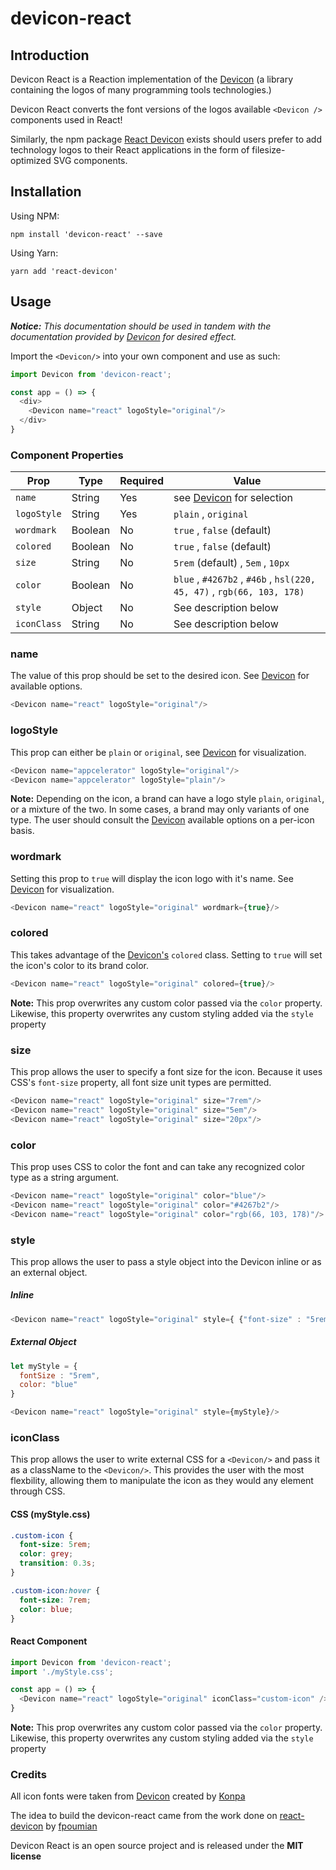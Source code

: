 # devicon-react

## Introduction
Devicon React is a Reaction implementation of the [Devicon](https://konpa.github.io/devicon/) (a library containing the logos of many programming tools technologies.)

Devicon React converts the font versions of the logos available `<Devicon />` components used in React!

Similarly, the npm package [React Devicon](https://www.npmjs.com/package/react-devicon) exists should users prefer to add technology logos to their React applications in the form of filesize-optimized SVG components.

## Installation
Using NPM:

`npm install 'devicon-react' --save`

Using Yarn:

`yarn add 'react-devicon'`

## Usage

*__Notice:__ This documentation should be used in tandem with the documentation provided by [Devicon](https://konpa.github.io/devicon/) for desired effect.*

Import the `<Devicon/>` into your own component and use as such:

```javascript
import Devicon from 'devicon-react';

const app = () => {
  <div>
    <Devicon name="react" logoStyle="original"/>
  </div>
}
```

### Component Properties
|Prop        |Type     |Required | Value                                                                            |
|------------|---------|---------|----------------------------------------------------------------------------------|
|`name`      |String   | Yes     | see [Devicon](devicon) for selection                                             |
|`logoStyle` |String   | Yes     | `plain` , `original`                                                             |
|`wordmark`  |Boolean  | No      | `true` , `false` (default)                                                       |
|`colored`   |Boolean  | No      | `true` , `false` (default)                                                       |
|`size`      |String   | No      | `5rem` (default) , `5em` , `10px`                                                |  
|`color`     |Boolean  | No      | `blue` , `#4267b2` , `#46b` , `hsl(220, 45, 47)` , `rgb(66, 103, 178)`           |
|`style`     |Object   | No      | See description below                                                            |
|`iconClass` |String   | No      | See description below                                                            |

### name
The value of this prop should be set to the desired icon. See [Devicon](https://konpa.github.io/devicon/) for available options.
```javascript
<Devicon name="react" logoStyle="original"/>
```

### logoStyle
This prop can either be `plain` or `original`, see [Devicon](https://konpa.github.io/devicon/) for visualization.
```javascript
<Devicon name="appcelerator" logoStyle="original"/>
<Devicon name="appcelerator" logoStyle="plain"/>
```
__Note:__ Depending on the icon, a brand can have a logo style `plain`, `original`, or a mixture of
the two. In some cases, a brand may only variants of one type. The user should consult the [Devicon](https://konpa.github.io/devicon/) available options on a per-icon basis.

### wordmark
Setting this prop to `true` will display the icon logo with it's name. See [Devicon](https://konpa.github.io/devicon/) for visualization.
```javascript
<Devicon name="react" logoStyle="original" wordmark={true}/>
```

### colored
This takes advantage of the [Devicon's](https://konpa.github.io/devicon/) `colored` class. Setting to `true` will set the icon's color to its brand color.
```javascript
<Devicon name="react" logoStyle="original" colored={true}/>
```
__Note:__ This prop overwrites any custom color passed
via the `color` property. Likewise, this property overwrites any custom styling added via the `style` property

### size
This prop allows the user to specify a font size for the icon. Because it uses CSS's `font-size` property,
all font size unit types are permitted.
```javascript
<Devicon name="react" logoStyle="original" size="7rem"/>
<Devicon name="react" logoStyle="original" size="5em"/>
<Devicon name="react" logoStyle="original" size="20px"/>
```

### color
This prop uses CSS to color the font and can take any recognized color type as a string argument.
```javascript
<Devicon name="react" logoStyle="original" color="blue"/>
<Devicon name="react" logoStyle="original" color="#4267b2"/>
<Devicon name="react" logoStyle="original" color="rgb(66, 103, 178)"/>
```

### style
This prop allows the user to pass a style object into the Devicon inline or as an external object.

##### Inline
```javascript
<Devicon name="react" logoStyle="original" style={ {"font-size" : "5rem", "color": "blue" } }/>
```

##### External Object
```javascript
let myStyle = {
  fontSize : "5rem",
  color: "blue"
}

<Devicon name="react" logoStyle="original" style={myStyle}/>
```

### iconClass
This prop allows the user to write external CSS for a `<Devicon/>` and pass it as a className
to the `<Devicon/>`. This provides the user with the most flexbility, allowing them to
manipulate the icon as they would any element through CSS.

#### CSS (myStyle.css)
```CSS
.custom-icon {
  font-size: 5rem;
  color: grey;
  transition: 0.3s;
}

.custom-icon:hover {
  font-size: 7rem;
  color: blue;
}
```
#### React Component
```javascript
import Devicon from 'devicon-react';
import './myStyle.css';

const app = () => {
  <Devicon name="react" logoStyle="original" iconClass="custom-icon" />
}
```
__Note:__ This prop overwrites any custom color passed
via the `color` property. Likewise, this property overwrites any custom styling added via the `style` property

### Credits

All icon fonts were taken from [Devicon](https://konpa.github.io/devicon/) created by [Konpa](https://github.com/konpa/)

The idea to build the devicon-react came from the work done on [react-devicon](https://www.npmjs.com/package/react-devicon) by [fpoumian](https://github.com/fpoumian)

Devicon React is an open source project and is released under the __MIT license__
